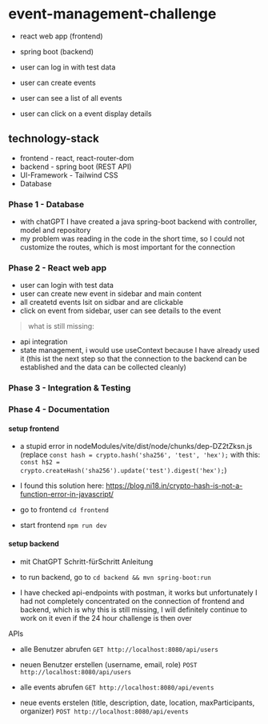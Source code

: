 # event-management-challenge
- react web app (frontend)
- spring boot (backend)

- user can log in with test data
- user can create events
- user can see a list of all events
- user can click on a event display details 

## technology-stack
- frontend - react, react-router-dom
- backend - spring boot (REST API)
- UI-Framework - Tailwind CSS
- Database

### Phase 1 - Database
- with chatGPT I have created a java spring-boot backend with 
    controller, model and repository
- my problem was reading in the code in the short time, so I could not 
    customize the routes, which is most important for the connection


### Phase 2 - React web app
- user can login with test data
- user can create new event in sidebar and main content
- all createtd events lsit on sidbar and are clickable
- click on event from sidebar, user can see details to the event


> what is still missing:
- api integration
- state management, i would use useContext because I have already used it 
    (this ist the next step so that the connection to the backend can be 
    established and the data can be collected cleanly)

### Phase 3 - Integration & Testing


### Phase 4 - Documentation


#### setup frontend

- a stupid error in nodeModules/vite/dist/node/chunks/dep-DZ2tZksn.js (replace `const hash = crypto.hash('sha256', 'test', 'hex');` with this: `const h$2 = crypto.createHash('sha256').update('test').digest('hex');`)
- I found this solution here: https://blog.ni18.in/crypto-hash-is-not-a-function-error-in-javascript/

- go to frontend `cd frontend`
- start frontend `npm run dev`


#### setup backend
- mit ChatGPT Schritt-fürSchritt Anleitung

- to run backend, go to `cd backend && mvn spring-boot:run`

- I have checked api-endpoints with postman, it works but unfortunately I had not completely 
    concentrated on the connection of frontend and backend, which is why this is still missing, 
    I will definitely continue to work on it even if the 24 hour challenge is then over

APIs
- alle Benutzer abrufen 
`GET http://localhost:8080/api/users`

- neuen Benutzer erstellen (username, email, role)
`POST http://localhost:8080/api/users`

- alle events abrufen
`GET http://localhost:8080/api/events`

- neue events erstelen (title, description, date, location, maxParticipants, organizer)
`POST http://localhost:8080/api/events`